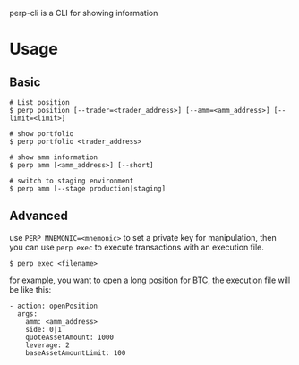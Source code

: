 perp-cli is a CLI for showing information

# Usage

## Basic
```shell
# List position
$ perp position [--trader=<trader_address>] [--amm=<amm_address>] [--limit=<limit>]

# show portfolio
$ perp portfolio <trader_address>

# show amm information
$ perp amm [<amm_address>] [--short]
 
# switch to staging environment
$ perp amm [--stage production|staging]
```

## Advanced
use `PERP_MNEMONIC=<mnemonic>` to set a private key for manipulation, then you can use `perp exec` to execute transactions with an execution file.

```shell
$ perp exec <filename>
```

for example, you want to open a long position for BTC, the execution file will be like this:

```
- action: openPosition
  args:
    amm: <amm_address>
    side: 0|1
    quoteAssetAmount: 1000
    leverage: 2
    baseAssetAmountLimit: 100
```
